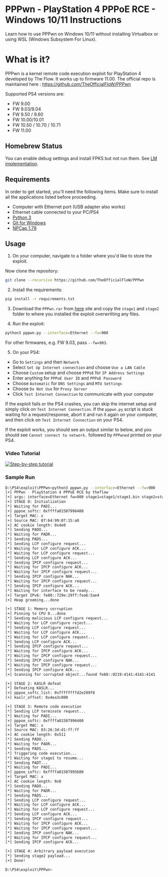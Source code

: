 # PPPwn - PlayStation 4 PPPoE RCE - Windows 10/11 Instructions

Learn how to use PPPwn on Windows 10/11 without installing Virtualbox or using WSL (Windows Subsystem For Linux).

# What is it?

PPPwn is a kernel remote code execution exploit for PlayStation 4 developed by The Flow. It works up to firmware 11.00. The official repo is maintained here : https://github.com/TheOfficialFloW/PPPwn

Supported PS4 versions are:
- FW 9.00
- FW 9.03/9.04
- FW 9.50 / 9.60
- FW 10.00/10.01
- FW 10.50 / 10.70 / 10.71
- FW 11.00

## Homebrew Status

You can enable debug settings and install FPKS but not run them. See [LM implementation](https://github.com/LightningMods/PPPwn). 

## Requirements

In order to get started, you'll need the following items. Make sure to install all the applications listed before proceeding.

- Computer with Ethernet port (USB adapter also works)
- Ethernet cable connected to your PC/PS4
- [Python 3](https://www.python.org/downloads/)
- [Git for Windows](https://git-scm.com/download/win)
- [NPCap 1.79](https://npcap.com/#download)

## Usage

1. On your computer, navigate to a folder where you'd like to store the exploit. 

  Now clone the repository:
  
  ```sh
  git clone --recursive https://github.com/TheOfficialFloW/PPPwn
  ```

2. Install the requirements:

  ```sh
  pip install -r requirements.txt
  ```

3. Download the  `PPPwn.rar` from [here](https://github.com/mbcrump/PPPwn-Windows-Instructions/blob/main/compiled-binaries/PPPwn.rar) site and copy the `stage1` and `stage2` folder to where you installed the exploit overwritting any files. 

4. Run the exploit:

  ```sh
  python3 pppwn.py --interface=Ethernet --fw=900
  ```

For other firmwares, e.g. FW 9.03, pass `--fw=903`.

5. On your PS4:

  - Go to `Settings` and then `Network`
  - Select `Set Up Internet connection` and choose `Use a LAN Cable`
  - Choose `Custom` setup and choose `PPPoE` for `IP Address Settings`
  - Enter anything for `PPPoE User ID` and `PPPoE Password`
  - Choose `Automatic` for `DNS Settings` and `MTU Settings`
  - Choose `Do Not Use` for `Proxy Server`
  - Click `Test Internet Connection` to communicate with your computer

If the exploit fails or the PS4 crashes, you can skip the internet setup and simply click on `Test Internet Connection`. If the `pppwn.py` script is stuck waiting for a request/response, abort it and run it again on your computer, and then click on `Test Internet Connection` on your PS4.

If the exploit works, you should see an output similar to below, and you should see `Cannot connect to network.` followed by `PPPwned` printed on your PS4.

### Video Tutorial

[![Step-by-step tutorial](https://img.youtube.com/vi/-_hu8sdxV9U/0.jpg)](https://www.youtube.com/watch?v=-_hu8sdxV9U)

### Sample Run

```sh
D:\PS4\exploit\PPPwn>python3 pppwn.py --interface=Ethernet --fw=900
[+] PPPwn - PlayStation 4 PPPoE RCE by theflow
[+] args: interface=Ethernet fw=900 stage1=stage1/stage1.bin stage2=stage2/stage2.bin
[+] STAGE 0: Initialization
[*] Waiting for PADI...
[+] pppoe_softc: 0xffffa01507996400
[+] Target MAC: x
[+] Source MAC: 07:64:99:07:15:a0
[+] AC cookie length: 0x4e0
[*] Sending PADO...
[*] Waiting for PADR...
[*] Sending PADS...
[*] Sending LCP configure request...
[*] Waiting for LCP configure ACK...
[*] Waiting for LCP configure request...
[*] Sending LCP configure ACK...
[*] Sending IPCP configure request...
[*] Waiting for IPCP configure ACK...
[*] Waiting for IPCP configure request...
[*] Sending IPCP configure NAK...
[*] Waiting for IPCP configure request...
[*] Sending IPCP configure ACK...
[*] Waiting for interface to be ready...
[+] Target IPv6: fe80::729e:29ff:fea6:5ae4
[+] Heap grooming...done

[+] STAGE 1: Memory corruption
[+] Pinning to CPU 0...done
[*] Sending malicious LCP configure request...
[*] Waiting for LCP configure reject...
[*] Sending LCP configure request...
[*] Waiting for LCP configure ACK...
[*] Waiting for LCP configure request...
[*] Sending LCP configure ACK...
[*] Sending IPCP configure request...
[*] Waiting for IPCP configure ACK...
[*] Waiting for IPCP configure request...
[*] Sending IPCP configure NAK...
[*] Waiting for IPCP configure request...
[*] Sending IPCP configure ACK...
[+] Scanning for corrupted object...found fe80::0219:4141:4141:4141

[+] STAGE 2: KASLR defeat
[*] Defeating KASLR...
[+] pppoe_softc_list: 0xffffffffd2e299f8
[+] kaslr_offset: 0x4ea3c000

[+] STAGE 3: Remote code execution
[*] Sending LCP terminate request...
[*] Waiting for PADI...
[+] pppoe_softc: 0xffffa01507996400
[+] Target MAC: x
[+] Source MAC: 03:26:3d:d1:ff:ff
[+] AC cookie length: 0x511
[*] Sending PADO...
[*] Waiting for PADR...
[*] Sending PADS...
[*] Triggering code execution...
[*] Waiting for stage1 to resume...
[*] Sending PADT...
[*] Waiting for PADI...
[+] pppoe_softc: 0xffffa01507995600
[+] Target MAC: x
[+] AC cookie length: 0x0
[*] Sending PADO...
[*] Waiting for PADR...
[*] Sending PADS...
[*] Sending LCP configure request...
[*] Waiting for LCP configure ACK...
[*] Waiting for LCP configure request...
[*] Sending LCP configure ACK...
[*] Sending IPCP configure request...
[*] Waiting for IPCP configure ACK...
[*] Waiting for IPCP configure request...
[*] Sending IPCP configure NAK...
[*] Waiting for IPCP configure request...
[*] Sending IPCP configure ACK...

[+] STAGE 4: Arbitrary payload execution
[*] Sending stage2 payload...
[+] Done!

D:\PS4\exploit\PPPwn>
```
